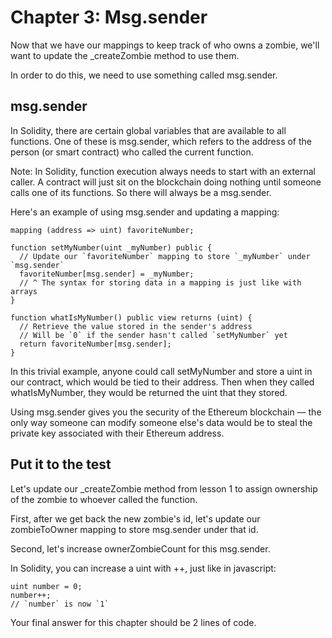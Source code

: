 # Chapter 3: Msg.sender
Now that we have our mappings to keep track of who owns a zombie, we'll want to update the _createZombie method to use them.

In order to do this, we need to use something called msg.sender.

## msg.sender
In Solidity, there are certain global variables that are available to all functions. One of these is msg.sender, which refers to the address of the person (or smart contract) who called the current function.

Note: In Solidity, function execution always needs to start with an external caller. A contract will just sit on the blockchain doing nothing until someone calls one of its functions. So there will always be a msg.sender.

Here's an example of using msg.sender and updating a mapping:
```
mapping (address => uint) favoriteNumber;

function setMyNumber(uint _myNumber) public {
  // Update our `favoriteNumber` mapping to store `_myNumber` under `msg.sender`
  favoriteNumber[msg.sender] = _myNumber;
  // ^ The syntax for storing data in a mapping is just like with arrays
}

function whatIsMyNumber() public view returns (uint) {
  // Retrieve the value stored in the sender's address
  // Will be `0` if the sender hasn't called `setMyNumber` yet
  return favoriteNumber[msg.sender];
}
```
In this trivial example, anyone could call setMyNumber and store a uint in our contract, which would be tied to their address. Then when they called whatIsMyNumber, they would be returned the uint that they stored.

Using msg.sender gives you the security of the Ethereum blockchain — the only way someone can modify someone else's data would be to steal the private key associated with their Ethereum address.

## Put it to the test
Let's update our _createZombie method from lesson 1 to assign ownership of the zombie to whoever called the function.

First, after we get back the new zombie's id, let's update our zombieToOwner mapping to store msg.sender under that id.

Second, let's increase ownerZombieCount for this msg.sender.

In Solidity, you can increase a uint with ++, just like in javascript:
```
uint number = 0;
number++;
// `number` is now `1`
```
Your final answer for this chapter should be 2 lines of code.